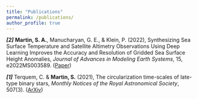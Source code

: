 ```yaml
---
title: "Publications"
permalink: /publications/
author_profile: true
---
```


***[2]*** **Martin, S. A.**, Manucharyan, G. E., & Klein, P. (2022), Synthesizing Sea Surface Temperature and Satellite Altimetry Observations Using Deep Learning Improves the Accuracy and Resolution of Gridded Sea Surface Height Anomalies, *Journal of Advances in Modeling Earth Systems*, 15, e2022MS003589. ([Paper](https://doi.org/10.1029/2022MS003589))

***[1]*** Terquem, C. & **Martin, S.** (2021), The circularization time-scales of late-type binary stars, *Monthly Notices of the Royal Astronomical Society*, 507(3). ([ArXiv](https://arxiv.org/abs/2109.02680))
